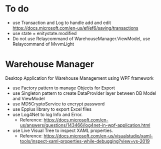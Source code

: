 # To do
 - use Transaction and Log to handle add and edit https://docs.microsoft.com/en-us/ef/ef6/saving/transactions
 - use state = enitystate.modified
 - Do not use Relaycommand of WarehouseManager.ViewModel, use Relaycommand of MvvmLight
# Warehouse Manager
Desktop Application for Warehouse Management using WPF framework
 - use Factory pattern to manage Objects for Export
 - use Singleton pattern to create DataProvider layer between DB Model and ViewModel
 - use MD5CryptoService to encrypt password
 - use Epplus library to export Excel files
 - use Log4Net to log Info and Error. 
   - Reference: https://docs.microsoft.com/en-us/answers/questions/143466/log4net-in-wpf-application.html
 - use Live Visual Tree to inspect XAML properties. 
   - Reference: https://docs.microsoft.com/en-us/visualstudio/xaml-tools/inspect-xaml-properties-while-debugging?view=vs-2019
